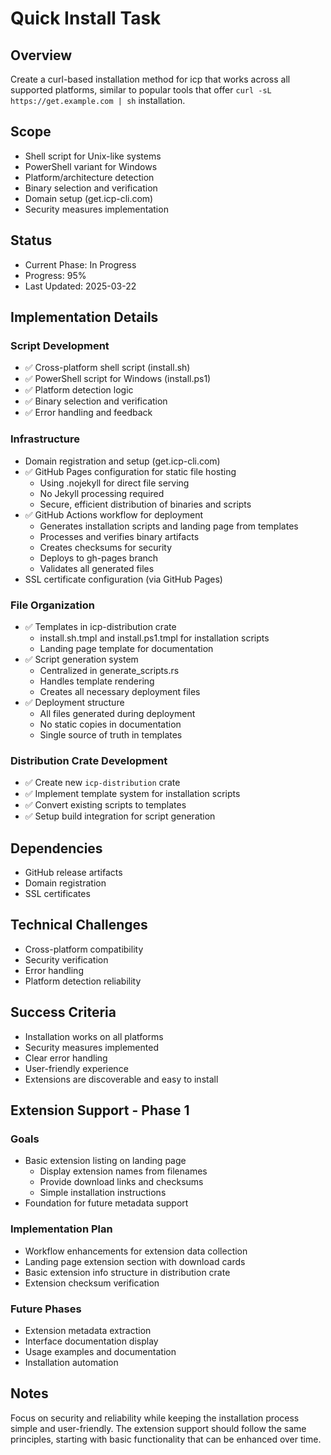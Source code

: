 # Quick Install Task

## Overview

Create a curl-based installation method for icp that works across all supported platforms, similar to popular tools that offer `curl -sL https://get.example.com | sh` installation.

## Scope

- Shell script for Unix-like systems
- PowerShell variant for Windows
- Platform/architecture detection
- Binary selection and verification
- Domain setup (get.icp-cli.com)
- Security measures implementation

## Status

- Current Phase: In Progress
- Progress: 95%
- Last Updated: 2025-03-22

## Implementation Details

### Script Development

- ✅ Cross-platform shell script (install.sh)
- ✅ PowerShell script for Windows (install.ps1)
- ✅ Platform detection logic
- ✅ Binary selection and verification
- ✅ Error handling and feedback

### Infrastructure

- Domain registration and setup (get.icp-cli.com)
- ✅ GitHub Pages configuration for static file hosting
  - Using .nojekyll for direct file serving
  - No Jekyll processing required
  - Secure, efficient distribution of binaries and scripts
- ✅ GitHub Actions workflow for deployment
  - Generates installation scripts and landing page from templates
  - Processes and verifies binary artifacts
  - Creates checksums for security
  - Deploys to gh-pages branch
  - Validates all generated files
- SSL certificate configuration (via GitHub Pages)

### File Organization

- ✅ Templates in icp-distribution crate
  - install.sh.tmpl and install.ps1.tmpl for installation scripts
  - Landing page template for documentation
- ✅ Script generation system
  - Centralized in generate_scripts.rs
  - Handles template rendering
  - Creates all necessary deployment files
- ✅ Deployment structure
  - All files generated during deployment
  - No static copies in documentation
  - Single source of truth in templates

### Distribution Crate Development

- ✅ Create new `icp-distribution` crate
- ✅ Implement template system for installation scripts
- ✅ Convert existing scripts to templates
- ✅ Setup build integration for script generation

## Dependencies

- GitHub release artifacts
- Domain registration
- SSL certificates

## Technical Challenges

- Cross-platform compatibility
- Security verification
- Error handling
- Platform detection reliability

## Success Criteria

- Installation works on all platforms
- Security measures implemented
- Clear error handling
- User-friendly experience
- Extensions are discoverable and easy to install

## Extension Support - Phase 1

### Goals

- Basic extension listing on landing page
  - Display extension names from filenames
  - Provide download links and checksums
  - Simple installation instructions
- Foundation for future metadata support

### Implementation Plan

- Workflow enhancements for extension data collection
- Landing page extension section with download cards
- Basic extension info structure in distribution crate
- Extension checksum verification

### Future Phases

- Extension metadata extraction
- Interface documentation display
- Usage examples and documentation
- Installation automation

## Notes

Focus on security and reliability while keeping the installation process simple and user-friendly. The extension support should follow the same principles, starting with basic functionality that can be enhanced over time.
